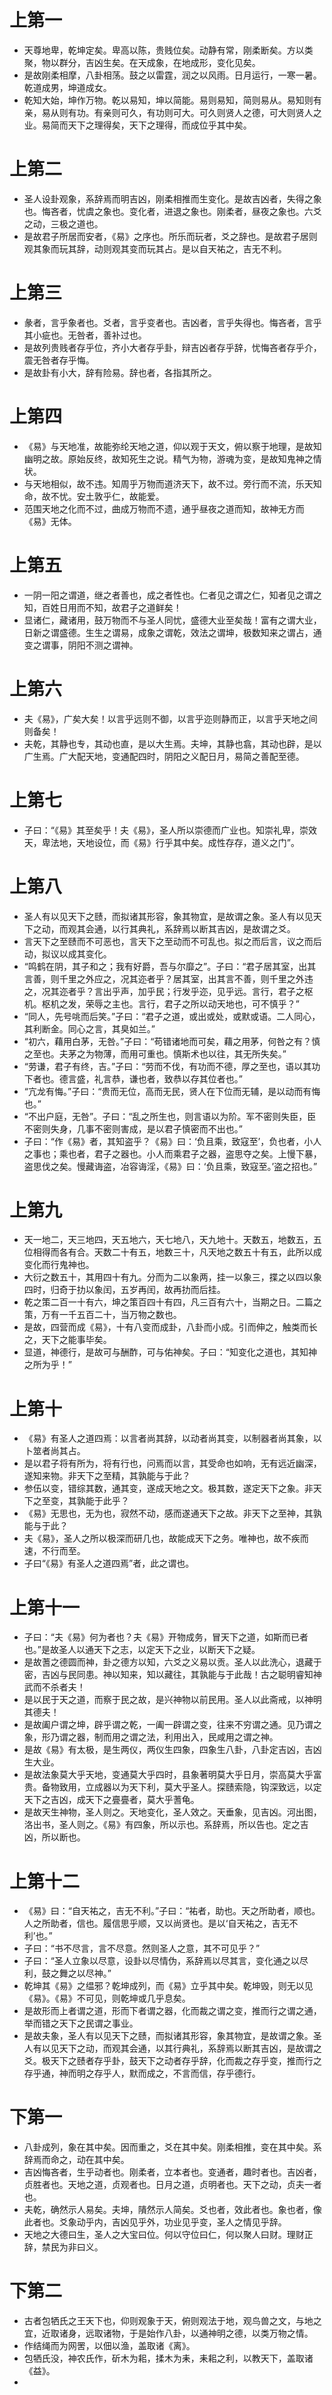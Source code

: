 # 上第一
* 天尊地卑，乾坤定矣。卑高以陈，贵贱位矣。动静有常，刚柔断矣。方以类聚，物以群分，吉凶生矣。在天成象，在地成形，变化见矣。
* 是故刚柔相摩，八卦相荡。鼓之以雷霆，润之以风雨。日月运行，一寒一暑。乾道成男，坤道成女。
* 乾知大始，坤作万物。乾以易知，坤以简能。易则易知，简则易从。易知则有亲，易从则有功。有亲则可久，有功则可大。可久则贤人之德，可大则贤人之业。易简而天下之理得矣，天下之理得，而成位乎其中矣。

# 上第二
* 圣人设卦观象，系辞焉而明吉凶，刚柔相推而生变化。是故吉凶者，失得之象也。悔吝者，忧虞之象也。变化者，进退之象也。刚柔者，昼夜之象也。六爻之动，三极之道也。
* 是故君子所居而安者，《易》之序也。所乐而玩者，爻之辞也。是故君子居则观其象而玩其辞，动则观其变而玩其占。是以自天祐之，吉无不利。

# 上第三
* 彖者，言乎象者也。爻者，言乎变者也。吉凶者，言乎失得也。悔吝者，言乎其小疵也。无咎者，善补过也。
* 是故列贵贱者存乎位，齐小大者存乎卦，辩吉凶者存乎辞，忧悔吝者存乎介，震无咎者存乎悔。
* 是故卦有小大，辞有险易。辞也者，各指其所之。

# 上第四
* 《易》与天地准，故能弥纶天地之道，仰以观于天文，俯以察于地理，是故知幽明之故。原始反终，故知死生之说。精气为物，游魂为变，是故知鬼神之情状。
* 与天地相似，故不违。知周乎万物而道济天下，故不过。旁行而不流，乐天知命，故不忧。安土敦乎仁，故能爱。
* 范围天地之化而不过，曲成万物而不遗，通乎昼夜之道而知，故神无方而《易》无体。

# 上第五
* 一阴一阳之谓道，继之者善也，成之者性也。仁者见之谓之仁，知者见之谓之知，百姓日用而不知，故君子之道鲜矣！
* 显诸仁，藏诸用，鼓万物而不与圣人同忧，盛德大业至矣哉！富有之谓大业，日新之谓盛德。生生之谓易，成象之谓乾，效法之谓坤，极数知来之谓占，通变之谓事，阴阳不测之谓神。

# 上第六
* 夫《易》，广矣大矣！以言乎远则不御，以言乎迩则静而正，以言乎天地之间则备矣！
* 夫乾，其静也专，其动也直，是以大生焉。夫坤，其静也翕，其动也辟，是以广生焉。广大配天地，变通配四时，阴阳之义配日月，易简之善配至德。

# 上第七
* 子曰：“《易》其至矣乎！夫《易》，圣人所以崇德而广业也。知崇礼卑，崇效天，卑法地，天地设位，而《易》行乎其中矣。成性存存，道义之门”。

# 上第八
* 圣人有以见天下之赜，而拟诸其形容，象其物宜，是故谓之象。圣人有以见天下之动，而观其会通，以行其典礼，系辞焉以断其吉凶，是故谓之爻。
* 言天下之至赜而不可恶也，言天下之至动而不可乱也。拟之而后言，议之而后动，拟议以成其变化。
* “鸣鹤在阴，其子和之；我有好爵，吾与尔靡之”。子曰：“君子居其室，出其言善，则千里之外应之，况其迩者乎？居其室，出其言不善，则千里之外违之，况其迩者乎？言出乎声，加乎民；行发乎迩，见乎远。言行，君子之枢机。枢机之发，荣辱之主也。言行，君子之所以动天地也，可不慎乎？”
* “同人，先号咷而​后​笑。”子曰：“君子之道，或出或处，或默或语。二人同心，其利断金。同心之言，其臭如兰。”
* “初六，藉用白茅，无咎。”子曰：“苟错诸地而可矣，藉之用茅，何咎之有？慎之至也。夫茅之为物薄，而用可重也。慎斯术也以往，其无所失矣。”
* “劳谦，君子有终，吉。”子曰：“劳而不伐，有功而不德，厚之至也，语以其功下者也。德言盛，礼言恭，谦也者，致恭以存其位者也。”
* “亢龙有悔。”子曰：“贵而无位，高而无民，贤人在下位而无辅，是以动而有悔也。”
* “不出户庭，无咎”。子曰：“乱之所生也，则言语以为阶。军不密则失臣，臣不密则失身，几事不密则害成，是以君子慎密而不出也。”
* 子曰：“作《易》者，其知盗乎？《易》曰：‘负且乘，致寇至’，负也者，小人之事也；乘也者，君子之器也。小人而乘君子之器，盗思夺之矣。上慢下暴，盗思伐之矣。慢藏诲盗，冶容诲淫，《易》曰：‘负且乘，致寇至。’盗之招也。”

# 上第九
* 天一地二，天三地四，天五地六，天七地八，天九地十。天数五，地数五，五位相得而各有合。天数二十有五，地数三十，凡天地之数五十有五，此所以成变化而行鬼神也。
* 大衍之数五十，其用四十有九。分而为二以象两，挂一以象三，揲之以四以象四时，归奇于扐以象闰，五岁再闰，故再扐而后挂。
* 乾之策二百一十有六，坤之策百四十有四，凡三百有六十，当期之日。二篇之策，万有一千五百二十，当万物之数也。
* 是故，四营而成《易》，十有八变而成卦，八卦而小成。引而伸之，触类而长之，天下之能事毕矣。
* 显道，神德行，是故可与酬酢，可与佑神矣。子曰：“知变化之道也，其知神之所为乎！”

# 上第十
* 《易》有圣人之道四焉：以言者尚其辞，以动者尚其变，以制器者尚其象，以卜筮者尚其占。
* 是以君子将有所为，将有行也，问焉而以言，其受命也如响，无有远近幽深，遂知来物。非天下之至精，其孰能与于此？
* 参伍以变，错综其数，通其变，遂成天地之文。极其数，遂定天下之象。非天下之至变，其孰能于此乎？
* 《易》无思也，无为也，寂然不动，感而遂通天下之故。非天下之至神，其孰能与于此？
* 夫《易》，圣人之所以极深而研几也，故能成天下之务。唯神也，故不疾而速，不行而至。
* 子曰“《易》有圣人之道四焉”者，此之谓也。

# 上第十一
* 子曰：“夫《易》何为者也？夫《易》开物成务，冒天下之道，如斯而已者也。”是故圣人以通天下之志，以定天下之业，以断天下之疑。
* 是故蓍之德圆而神，卦之德方以知，六爻之义易以贡。圣人以此洗心，退藏于密，吉凶与民同患。神以知来，知以藏往，其孰能与于此哉！古之聪明睿知神武而不杀者夫！
* 是以民于天之道，而察于民之故，是兴神物以前民用。圣人以此斋戒，以神明其德夫！
* 是故阖户谓之坤，辟乎谓之乾，一阖一辟谓之变，往来不穷谓之通。见乃谓之象，形乃谓之器，制而用之谓之法，利用出入，民咸用之谓之神。
* 是故《易》有太极，是生两仪，两仪生四象，四象生八卦，八卦定吉凶，吉凶生大业。
* 是故法象莫大乎天地，变通莫大乎四时，县象著明莫大乎日月，崇高莫大乎富贵。备物致用，立成器以为天下利，莫大乎圣人。探赜索隐，钩深致远，以定天下之吉凶，成天下之亹亹者，莫大乎蓍龟。
* 是故天生神物，圣人则之。天地变化，圣人效之。天垂象，见吉凶。河出图，洛出书，圣人则之。《易》有四象，所以示也。系辞焉，所以告也。定之吉凶，所以断也。

# 上第十二
* 《易》曰：“自天祐之，吉无不利。”子曰：“祐者，助也。天之所助者，顺也。人之所助者，信也。履信思乎顺，又以尚贤也。是以‘自天祐之，吉无不利’也。”
* 子曰：“书不尽言，言不尽意。然则圣人之意，其不可见乎？”
* 子曰：“圣人立象以尽意，设卦以尽情伪，系辞焉以尽其言，变化通之以尽利，鼓之舞之以尽神。”
* 乾坤其《易》之缊邪？乾坤成列，而《易》立乎其中矣。乾坤毁，则无以见《易》。《易》不可见，则乾坤或几乎息矣。
* 是故形而上者谓之道，形而下者谓之器，化而裁之谓之变，推而行之谓之通，举而错之天下之民谓之事业。
* 是故夫象，圣人有以见天下之赜，而拟诸其形容，象其物宜，是故谓之象。圣人有以见天下之动，而观其会通，以其行典礼，系辞焉以断其吉凶，是故谓之爻。极天下之赜者存乎卦，鼓天下之动者存乎辞，化而裁之存乎变，推而行之存乎通，神而明之存乎人，默而成之，不言而信，存乎德行。

# 下第一
* 八卦成列，象在其中矣。因而重之，爻在其中矣。刚柔相推，变在其中矣。系辞焉而命之，动在其中矣。
* 吉凶悔吝者，生乎动者也。刚柔者，立本者也。变通者，趣时者也。吉凶者，贞胜者也。天地之道，贞观者也。日月之道，贞明者也。天下之动，贞夫一者也。
* 夫乾，确然示人易矣。夫坤，隤然示人简矣。爻也者，效此者也。象也者，像此者也。爻象动乎内，吉凶见乎外，功业见乎变，圣人之情见乎辞。
* 天地之大德曰生，圣人之大宝曰位。何以守位曰仁，何以聚人曰财。理财正辞，禁民为非曰义。

# 下第二
* 古者包牺氏之王天下也，仰则观象于天，俯则观法于地，观鸟兽之文，与地之宜，近取诸身，远取诸物，于是始作八卦，以通神明之德，以类万物之情。
* 作结绳而为网罟，以佃以渔，盖取诸《离》。
* 包牺氏没，神农氏作，斫木为耜，揉木为耒，耒耜之利，以教天下，盖取诸《益》。
* 